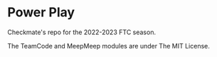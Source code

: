 # Power Play
Checkmate's repo for the 2022-2023 FTC season.

The TeamCode and MeepMeep modules are under The MIT License.
